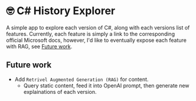 # 🤓 C# History Explorer

A simple app to explore each version of C#, along with each versions list of features. Currently, each feature is simply a link to the corresponding official Microsoft docs, however, I'd like to eventually expose each feature with RAG, see [Future work](#future-work).

## Future work

- Add `Retrivel Augmented Generation (RAG)` for content.
  - Query static content, feed it into OpenAI prompt, then generate new explainations of each version.
